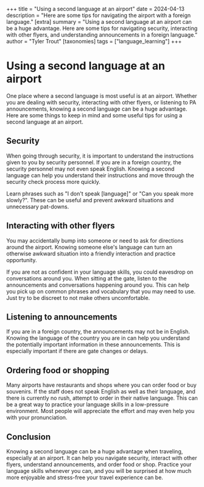 +++
title = "Using a second language at an airport"
date = 2024-04-13
description = "Here are some tips for navigating the airport with a foreign language."
[extra]
summary = "Using a second language at an airport can be a huge advantage. Here are some tips for navigating security, interacting with other flyers, and understanding announcements in a foreign language."
author = "Tyler Trout"
[taxonomies]
tags = ["language_learning"]
+++

# Using a second language at an airport

One place where a second language is most useful is at an airport. Whether you are dealing with security, interacting with other flyers, or listening to PA announcements, knowing a second language can be a huge advantage. Here are some things to keep in mind and some useful tips for using a second language at an airport.

## Security

When going through security, it is important to understand the instructions given to you by security personnel. If you are in a foreign country, the security personnel may not even speak English. Knowing a second language can help you understand their instructions and move through the security check process more quickly.

Learn phrases such as "I don't speak [language]" or "Can you speak more slowly?". These can be useful and prevent awkward situations and unnecessary pat-downs.

## Interacting with other flyers

You may accidentally bump into someone or need to ask for directions around the airport. Knowing someone else's language can turn an otherwise awkward situation into a friendly interaction and practice opportunity.

If you are not as confident in your language skills, you could eavesdrop on conversations around you. When sitting at the gate, listen to the announcements and conversations happening around you. This can help you pick up on common phrases and vocabulary that you may need to use. Just try to be discreet to not make others uncomfortable.

## Listening to announcements

If you are in a foreign country, the announcements may not be in English. Knowing the language of the country you are in can help you understand the potentially important information in these announcements. This is especially important if there are gate changes or delays.

## Ordering food or shopping

Many airports have restaurants and shops where you can order food or buy souvenirs. If the staff does not speak English as well as their language, and there is currently no rush, attempt to order in their native language. This can be a great way to practice your language skills in a low-pressure environment. Most people will appreciate the effort and may even help you with your pronunciation.

## Conclusion
Knowing a second language can be a huge advantage when traveling, especially at an airport. It can help you navigate security, interact with other flyers, understand announcements, and order food or shop. Practice your language skills whenever you can, and you will be surprised at how much more enjoyable and stress-free your travel experience can be.
